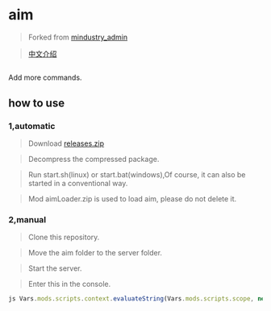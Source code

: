 # aim

> Forked from [mindustry_admin](https://gitee.com/ydlover/mindustry_admin)

> [中文介绍](README-CN.md)

## 
Add more commands.

<!-- You can preview it in 139.196.113.128:33330 -->

## how to use
### 1,automatic
> Download [releases.zip](https://github.com/byzp/aim/releases)

> Decompress the compressed package.

> Run start.sh(linux) or start.bat(windows),Of course, it can also be started in a conventional way.

> Mod aimLoader.zip is used to load aim, please do not delete it.

### 2,manual
> Clone this repository.

> Move the aim folder to the server folder.

> Start the server.

> Enter this in the console.

```js
js Vars.mods.scripts.context.evaluateString(Vars.mods.scripts.scope, new Packages.arc.files.Fi("aim/Aim.js").readString(),"aim/Aim.js", 1)
```